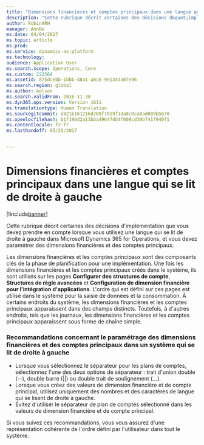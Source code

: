```yaml
---
title: "Dimensions financières et comptes principaux dans une langue qui se lit de droite à gauche"
description: "Cette rubrique décrit certaines des décisions d&quot;implémentation que vous devez prendre en compte lorsque vous utilisez une langue qui se lit de droite à gauche dans Microsoft Dynamics 365 for Operations, et vous devez paramétrer des dimensions financières et des comptes principaux."
author: RobinARH
manager: AnnBe
ms.date: 04/04/2017
ms.topic: article
ms.prod: 
ms.service: dynamics-ax-platform
ms.technology: 
audience: Application User
ms.search.scope: Operations, Core
ms.custom: 222564
ms.assetid: 875dcebb-1bbb-4841-a8c6-9e134da07e96
ms.search.region: global
ms.author: aolson
ms.search.validFrom: 2016-11-30
ms.dyn365.ops.version: Version 1611
ms.translationtype: Human Translation
ms.sourcegitcommit: d421b161216d700f7819f1da8c0ca8ad089b5670
ms.openlocfilehash: b1f196d2a13bba49647dd4f008cd39b7417940f1
ms.contentlocale: fr-fr
ms.lasthandoff: 05/25/2017


---
```


# <a name="financial-dimensions-and-main-accounts-in-a-right-to-left-language"></a>Dimensions financières et comptes principaux dans une langue qui se lit de droite à gauche

[!include[banner](../includes/banner.md)]


Cette rubrique décrit certaines des décisions d'implémentation que vous devez prendre en compte lorsque vous utilisez une langue qui se lit de droite à gauche dans Microsoft Dynamics 365 for Operations, et vous devez paramétrer des dimensions financières et des comptes principaux.

Les dimensions financières et les comptes principaux sont des composants clés de la phase de planification pour une implémentation. Une fois les dimensions financières et les comptes principaux créés dans le système, ils sont utilisés sur les pages **Configurer des structures de compte**, **Structures de règle avancées** et **Configuration de dimension financière pour l'intégration d'applications**. L'ordre qui est défini sur ces pages est utilisé dans le système pour la saisie de données et la consommation. À certains endroits du système, les dimensions financières et les comptes principaux apparaissent dans des champs distincts. Toutefois, à d'autres endroits, tels que les journaux, les dimensions financières et les comptes principaux apparaissent sous forme de chaîne simple.

### <a name="best-practices-for-setting-up-financial-dimensions-and-main-accounts-in-a-right-to-left-system"></a>Recommandations concernant le paramétrage des dimensions financières et des comptes principaux dans un système qui se lit de droite à gauche

-   Lorsque vous sélectionnez le séparateur pour les plans de comptes, sélectionnez l'une des deux options de séparateur : trait d'union double (--), double barre (||) ou double trait de soulignement (\_\_).
-   Lorsque vous créez des valeurs de dimension financière et de compte principal, utilisez uniquement des nombres et des caractères de langue qui se lisent de droite à gauche.
-   Évitez d'utiliser le séparateur de plan de comptes sélectionné dans les valeurs de dimension financière et de compte principal.

Si vous suivez ces recommandations, vous vous assurez d'une représentation cohérente de l'ordre défini par l'utilisateur dans tout le système.




